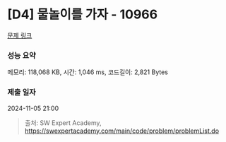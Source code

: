 # [D4] 물놀이를 가자 - 10966 

[문제 링크](https://swexpertacademy.com/main/code/problem/problemDetail.do?contestProbId=AXWXMZta-PsDFAST) 

### 성능 요약

메모리: 118,068 KB, 시간: 1,046 ms, 코드길이: 2,821 Bytes

### 제출 일자

2024-11-05 21:00



> 출처: SW Expert Academy, https://swexpertacademy.com/main/code/problem/problemList.do